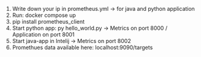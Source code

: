 1. Write down your ip in prometheus.yml -> for java and python application
2. Run: docker compose up
3. pip install prometheus_client
4. Start python app: py hello_world.py -> Metrics on port 8000 / Application on port 8001
5. Start java-app in Intelij -> Metrics on port 8002
6. Promethues data available here: localhost:9090/targets
